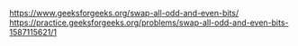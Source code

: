 https://www.geeksforgeeks.org/swap-all-odd-and-even-bits/
https://practice.geeksforgeeks.org/problems/swap-all-odd-and-even-bits-1587115621/1
